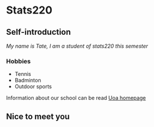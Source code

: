 # Stats220

## Self-introduction
*My name is Tate, I am a student of stats220 this semester*

### Hobbies
- Tennis
- Badminton
- Outdoor sports

Information about our school can be read [Uoa homepage](https://www.auckland.ac.nz/en.html)

 ## Nice to meet you
